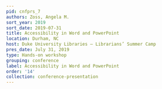 ```yaml
---
pid: cnfprs_7
authors: Zoss, Angela M.
sort_year: 2019
sort_date: 2019-07-31
title: Accessibility in Word and PowerPoint
location: Durham, NC
host: Duke University Libraries – Librarians’ Summer Camp
pres_date: July 31, 2019
type: Hands-on workshop
grouping: conference
label: Accessibility in Word and PowerPoint
order: '14'
collection: conference-presentation
---
```

